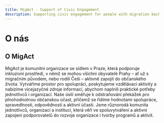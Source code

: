 ```yaml
---
title: MigAct - Support of Civic Engagement
description: Supporting civic engagement for people with migration backgrounds in Prague
---
```


# O nás
## O MigAct
MigAct je komunitní organizace se sídlem v Praze, která podporuje inkluzivní prostředí, v němž se mohou všichni obyvatelé Prahy – ať už s migračním původem, nebo rodilí Češi – aktivně zapojit do občanského života. Vytváříme prostor pro spolupráci, poskytujeme vzdělávací aktivity a nabízíme vícejazyčné zdroje informací, abychom naplnili praktické potřeby jednotlivců i organizací. Naše úsilí směřuje k odstraňování překážek pro plnohodnotnou občanskou účast, přičemž se řídíme hodnotami spolupráce, spravedlnosti, odpovědnosti a aktivní účasti. Jsme různorodá komunita jednotlivců, organizací a institucí, která věří ve spoluvytváření a aktivní zapojení podporovatelů do rozvoje organizace i tvorby programů a aktivit.